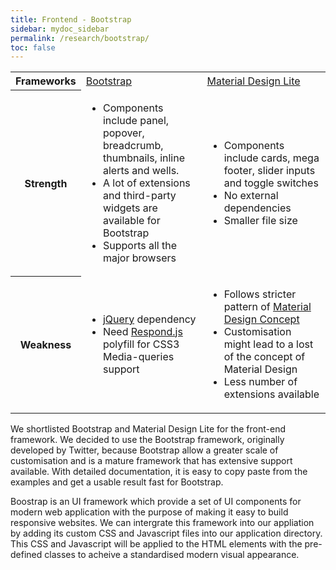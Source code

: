 ```yaml
---
title: Frontend - Bootstrap
sidebar: mydoc_sidebar
permalink: /research/bootstrap/
toc: false
---
```


<table>
  <tbody>
  <tr>
    <th width="12%">Frameworks</th>
    <td width="44%"><a href="http://getbootstrap.com/">Bootstrap</a></td>
    <td width="44%"><a href="http://www.getmdl.io/">Material Design Lite</a></td>
  </tr>
  <tr>
    <th>Strength</th>
    <td>
      <ul>
        <li>Components include panel, popover, breadcrumb, thumbnails, inline alerts and wells.</li>
        <li>A lot of extensions and third-party widgets are available for Bootstrap </li>
        <li>Supports all the major browsers</li>
      </ul></td>
    <td>
      <ul>
        <li>Components include cards, mega footer, slider inputs and toggle switches</li>
        <li>No external dependencies</li>
        <li>Smaller file size</li>
      </ul>
    </td>
  </tr>
  <tr>
    <th>Weakness</th>
    <td>
      <ul>
        <li><a href="https://jquery.com/">jQuery</a> dependency</li>
        <li>Need <a href="https://github.com/scottjehl/Respond">Respond.js</a> polyfill for CSS3 Media-queries support</li>
      </ul>
    </td>
    <td>
      <ul>
        <li>Follows stricter pattern of <a href="http://www.google.com/design/spec/">Material Design Concept</a></li>
        <li>Customisation might lead to a lost of the concept of Material Design</li>
        <li>Less number of extensions available</li>
      </ul>
    </td>
  </tr>
</tbody>
</table>

We shortlisted Bootstrap and Material Design Lite for the front-end framework. We decided to use the Bootstrap framework, originally developed by Twitter, because Bootstrap allow a greater scale of customisation and is a mature framework that has extensive support available. With detailed documentation, it is easy to copy paste from the examples and get a usable result fast for Bootstrap.

Boostrap is an UI framework which provide a set of UI components for modern web application with the purpose of making it easy to build responsive websites. We can intergrate this framework into our appliation by adding its custom CSS and Javascript files into our application directory. This CSS and Javascript will be applied to the HTML elements with the pre-defined classes to acheive a standardised modern visual appearance.